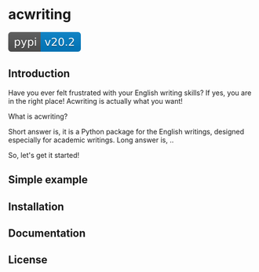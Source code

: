 # acwriting

   [![pip](./data/pip.svg)](https://pypi.org/project/timeline-generation")
   
   
## Introduction
Have you ever felt frustrated with your English writing skills?
If yes, you are in the right place! Acwriting is actually what you want!

What is acwriting?

Short answer is, it is a Python package for the English writings, designed especially for academic writings.
Long answer is, ..

So, let's get it started!

## Simple example


## Installation

## Documentation

## License

